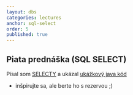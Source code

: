 ```yaml
---
layout: dbs
categories: lectures
anchor: sql-select
order: 5
published: true
---
```

## Piata prednáška (SQL SELECT)

Písal som [SELECTY](/lectures/files/05_SELECT_statements.sql) a
ukázal [ukážkový java kód](https://github.com/dbs-fiit/simple-java-example)

  * inšpirujte sa, ale berte ho s rezervou ;)
